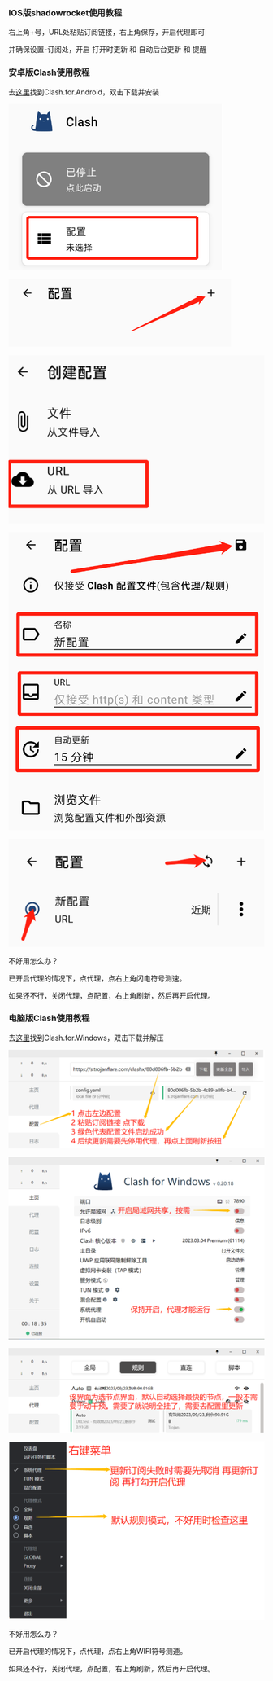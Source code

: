 ### IOS版shadowrocket使用教程

右上角+号，URL处粘贴订阅链接，右上角保存，开启代理即可

并确保设置-订阅处，开启 打开时更新 和 自动后台更新 和 提醒

### 安卓版Clash使用教程

去[这里](https://pan.caseu.ml/s/qzHW)找到Clash.for.Android，双击下载并安装

![image](../images/clash.for.android.1.png)

![image](../images/clash.for.android.2.png)

![image](../images/clash.for.android.3.png)

![image](../images/clash.for.android.4.png)

![image](../images/clash.for.android.5.png)

不好用怎么办？

已开启代理的情况下，点代理，点右上角闪电符号测速。

如果还不行，关闭代理，点配置，右上角刷新，然后再开启代理。
 
### 电脑版Clash使用教程

去[这里](https://pan.caseu.ml/s/qzHW)找到Clash.for.Windows，双击下载并解压

![image](../images/clash.for.windows.1.png)

![image](../images/clash.for.windows.2.png)

![image](../images/clash.for.windows.3.png)

![image](../images/clash.for.windows.4.png)

不好用怎么办？

已开启代理的情况下，点代理，点右上角WIFI符号测速。

如果还不行，关闭代理，点配置，右上角刷新，然后再开启代理。


